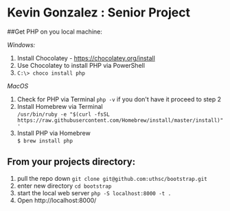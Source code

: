 # Kevin Gonzalez : Senior Project

##Get PHP on you local machine:

*Windows:*
1. Install Chocolatey - https://chocolatey.org/install
1. Use Chocolatey to install PHP via PowerShell
1. `C:\> choco install php`

*MacOS*
1. Check for PHP via Terminal `php -v` if you don't have it proceed to step 2
1. Install Homebrew via Terminal  
```/usr/bin/ruby -e "$(curl -fsSL https://raw.githubusercontent.com/Homebrew/install/master/install)"'```
1. Install PHP via Homebrew    
`$ brew install php`


## From your projects directory:

1. pull the repo down `git clone git@github.com:uthsc/bootstrap.git`
1. enter new directory `cd bootstrap`
1. start the local web server `php -S localhost:8000 -t .`
1. Open http://localhost:8000/
